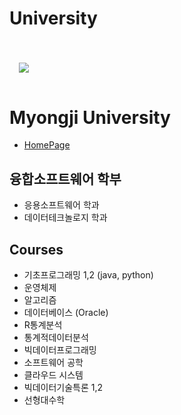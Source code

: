 # University

# <img style="display:block; margin:auto; padding:15px;" src="/images/mju.png" />

# Myongji University
* [HomePage](https://www.mju.ac.kr/sites/mjukr/intro/intro.html)

## 융합소프트웨어 학부
* 응용소프트웨어 학과
* 데이터테크놀로지 학과

## Courses

* 기초프로그래밍 1,2 (java, python)
* 운영체제
* 알고리즘
* 데이터베이스 (Oracle)
* R통계분석
* 통계적데이터분석
* 빅데이터프로그래밍
* 소프트웨어 공학
* 클라우드 시스템
* 빅데이터기술특론 1,2
* 선형대수학
